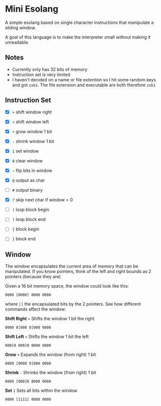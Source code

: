 # Mini Esolang
A simple esolang based on single character instructions that manipulate a sliding window.

A goal of this language is to make the interpreter small without making it unreadable.

## Notes
- Currently only has 32 bits of memory
- Instruction set is very limited
- I haven't decided on a name or file extention so I hit some random keys and got `zxb1`. The file extension and executable are both therefore `zxb1`

## Instruction Set

- [x] `>` shift window right
- [x] `<` shift window left
- [x] `+` grow window 1 bit
- [x] `-` shrink window 1 bit
- [x] `1` set window
- [x] `0` clear window
- [x] `~` flip bits in window
- [x] `@` output as char
- [ ] `#` output binary
- [x] `?` skip next char if window = 0

- [ ] `(` loop block begin
- [ ] `)` loop block end
- [ ] `{` block begin
- [ ] `}` block end

## Window

The window encapsulates the current area of memory that can be manipulated. If you know pointers, think of the left and right bounds as 2 pointers (because they are)

Given a 16 bit memory space, the window could look like this:
```
0000 [0000] 0000 0000
```
where `[]` the encapsulated bits by the 2 pointers. See how different commands affect the window:

**Shift Right** `>`
Shifts the window 1 bit the right
```
0000 0[000 0]000 0000
```

**Shift Left** `<`
Shifts the window 1 bit the left

```
000[0 000]0 0000 0000
```

**Grow** `+`
Expands the window (from right) 1 bit
```
0000 [0000 0]000 0000
```

**Shrink** `-`
Shrinks the window (from right) 1 bit
```
0000 [000]0 0000 0000
```

**Set** `1`
Sets all bits within the window
```
0000 [1111] 0000 0000
```
